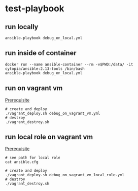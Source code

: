 # test-playbook

## run locally

```shell
ansible-playbook debug_on_local.yml
```

## run inside of container

```shell
docker run --name ansible-container --rm -v$PWD:/data/ -it cytopia/ansible:2.13-tools /bin/bash
ansible-playbook debug_on_local.yml
```

## run on vagrant vm

[Prerequisite](./vagrant/README.md)

```shell
# create and deploy
./vagrant_deploy.sh debug_on_vagrant_vm.yml
# destroy
./vagrant_destroy.sh
```

## run local role on vagrant vm

[Prerequisite](./vagrant/README.md)

```shell
# see path for local role
cat ansible.cfg

# create and deploy
./vagrant_deploy.sh debug_on_vagrant_vm_local_role.yml
# destroy
./vagrant_destroy.sh
```

